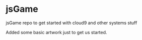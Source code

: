 jsGame
======

jsGame repo to get started with cloud9 and other systems stuff

Added some basic artwork just to get us started.